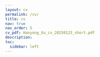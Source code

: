 ```yaml
---
layout: cv
permalink: /cv/
title: cv
nav: true
nav_order: 5
cv_pdf: Hanyong_Xu_cv_20250123_short.pdf
description: 
toc:
  sidebar: left
---
```

